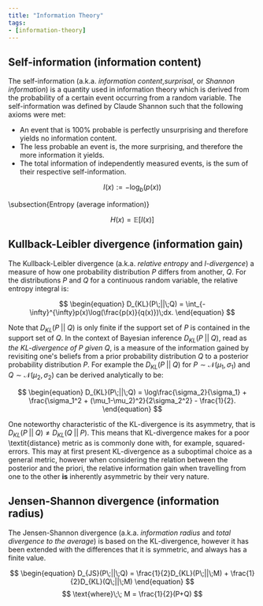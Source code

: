 ```yaml
---
title: "Information Theory"
tags:
- [information-theory]
---
```


## Self-information (information content)

The self-information (a.k.a. _information content_,_surprisal_,
or _Shannon information_) is a quantity used in information theory which
is derived from the probability of a certain event occurring from a random
variable. The self-information was defined by Claude Shannon such that
the following axioms were met:

- An event that is 100% probable is perfectly unsurprising and
  therefore yields no information content.
- The less probable an event is, the more surprising, and therefore the
  more information it yields.
- The total information of independently measured events, is the
  sum of their respective self-information.

$$
\begin{equation}
    I(x):=-\log_b(p(x))
\end{equation}
$$

\subsection{Entropy (average information)}

$$
\begin{equation}
    H(x)=\mathbb{E}[I(x)]
\end{equation}
$$

## Kullback-Leibler divergence (information gain)

The Kullback-Leibler divergence (a.k.a. _relative entropy_ and
_I-divergence_) a measure of how one probability distribution $P$ differs
from another, $Q$. For the distributions $P$ and $Q$ for a continuous random
variable, the relative entropy integral is:

$$
\begin{equation}
    D_{KL}(P\;||\;Q) = \int_{-\infty}^{\infty}p(x)\log(\frac{p(x)}{q(x)})\;dx.
\end{equation}
$$

Note that $D_{KL}(P\;||\;Q)$ is only finite if the support set of $P$ is
contained in the support set of $Q$. In the context of Bayesian inference
$D_{KL}(P\;||\;Q)$, read as _the KL-divergence of P given Q_, is a
measure of the information gained by revisiting one's beliefs from a prior
probability distribution $Q$ to a posterior probability distribution $P$. For
example the $D_{KL}(P\;||\;Q)$ for $P\sim{}\mathcal{N}(\mu_1,\sigma_1)$ and
$Q\sim{}\mathcal{N}(\mu_2,\sigma_2)$ can be derived analytically to be:

$$
\begin{equation}
    D_{KL}(P\;||\;Q) = \log\frac{\sigma_2}{\sigma_1} + \frac{\sigma_1^2 + (\mu_1-\mu_2)^2}{2\sigma_2^2} - \frac{1}{2}.
\end{equation}
$$

One noteworthy characteristic of the KL-divergence is its asymmetry, that is
$D_{KL}(P\;||\;Q)\neq{}D_{KL}(Q\;||\;P)$. This means that KL-divergence makes
for a poor \textit{distance} metric as is commonly done with, for example,
squared-errors. This may at first present KL-divergence as a suboptimal choice
as a general metric, however when considering the relation between the posterior
and the priori, the relative information gain when travelling from one to the
other **is** inherently asymmetric by their very nature. 

## Jensen-Shannon divergence (information radius)

The Jensen-Shannon divergence (a.k.a. _information radius_ and _total divergence
to the average_) is based on the KL-divergence, however it has been extended
with the differences that it is symmetric, and always has a finite value.

$$
\begin{equation}
    D_{JS}(P\;||\;Q) = \frac{1}{2}D_{KL}(P\;||\;M) + \frac{1}{2}D_{KL}(Q\;||\;M)
\end{equation}
$$
$$
\text{where}\;\;
M = \frac{1}{2}(P+Q)
$$